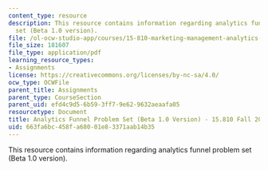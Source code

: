 ```yaml
---
content_type: resource
description: This resource contains information regarding analytics funnel problem
  set (Beta 1.0 version).
file: /ol-ocw-studio-app/courses/15-810-marketing-management-analytics-frameworks-and-applications-fall-2015/663fa6bc458fa68001e83371aab14b35_MIT15_810F15_AnaFunl_Prob.pdf
file_size: 181607
file_type: application/pdf
learning_resource_types:
- Assignments
license: https://creativecommons.org/licenses/by-nc-sa/4.0/
ocw_type: OCWFile
parent_title: Assignments
parent_type: CourseSection
parent_uid: efd4c9d5-6b59-3ff7-9e62-9632aeaafa05
resourcetype: Document
title: Analytics Funnel Problem Set (Beta 1.0 Version) - 15.810 Fall 2015
uid: 663fa6bc-458f-a680-01e8-3371aab14b35
---
```

This resource contains information regarding analytics funnel problem set (Beta 1.0 version).